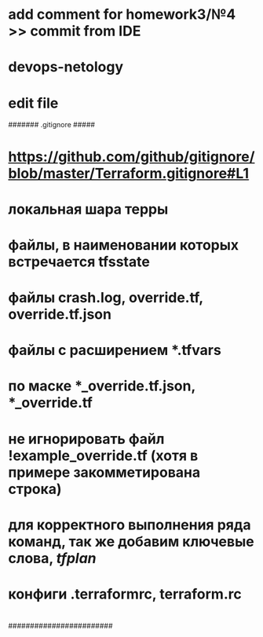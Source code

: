 # add comment for homework3/№4  >> commit from IDE

# devops-netology
# edit file

####### .gitignore #####
#  https://github.com/github/gitignore/blob/master/Terraform.gitignore#L1
#
#  локальная шара терры
#  файлы, в наименовании которых встречается tfsstate  
#  файлы crash.log, override.tf, override.tf.json
#  файлы с расширением *.tfvars
#  по маске *_override.tf.json, *_override.tf 
#  не игнорировать файл !example_override.tf  (хотя в примере закомметирована строка)
#  для корректного выполнения ряда команд, так же добавим ключевые слова,  *tfplan*
#  конфиги .terraformrc, terraform.rc
#
########################
